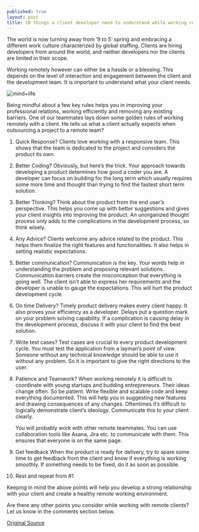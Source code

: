```yaml
---
published: true
layout: post
title: 10 things a client developer need to understand while working remotely 
---
```


The world is now turning away from ‘9 to 5’ spring and embracing a different work culture characterized by global staffing. Clients are hiring developers from around the world, and neither developers nor the clients are limited in their scope.

Working remotely however can either be a hassle or a blessing. This depends on the level of interaction and engagement between the client and the development team. It is important to understand what your client needs.

![mind+life](https://media.licdn.com/dms/image/C4E12AQG3ONOiJNsLfQ/article-inline_image-shrink_1000_1488/0?e=1574294400&v=beta&t=VYXsLnb1EnrWbav57KToIqtuYENnuT5HGsxDs7jhdkQ#center)


Being mindful about a few key rules helps you in improving your professional relations, working efficiently and removing any existing barriers. One of our teammates lays down some golden rules of working remotely with a client. He tells us what a client actually expects when outsourcing a project to a remote team?



1. Quick Response?
    Clients love working with a responsive team. This shows that the team is dedicated to the project and considers the product its own.

2. Better Coding?
    Obviously, but here’s the trick. Your approach towards developing a product determines how good a coder you are. A developer can focus on building for the long term which usually requires some more time and thought than trying to find the fastest short term solution.

3. Better Thinking?
   Think about the product from the end user’s perspective. This helps you come up with better suggestions and gives your client insights into improving the product. An unorganized thought process only adds to the complications in the development process, so think wisely.

4. Any Advice?
    Clients welcome any advice related to the product. This helps them finalize the right features and functionalities. It also helps in setting realistic expectations.

5. Better communication?
   Communication is the key. Your words help in understanding the problem and proposing relevant solutions. Communication barriers create the misconception that everything is going well. The client isn’t able to express her requirements and the developer is unable to gauge the expectations. This will hurt the product development cycle.

6. On time Delivery?
   Timely product delivery makes every client happy. It also proves your efficiency as a developer. Delays put a question mark on your problem solving capability. If a complication is causing delay in the development process, discuss it with your client to find the best solution.

7. Write test cases?
   Test cases are crucial to every product development cycle. You must test the application from a layman’s point of view. Someone without any technical knowledge should be able to use it without any problem. So it is important to give the right directions to the user.

8. Patience and Teamwork?
   When working remotely it is difficult to coordinate with young startups and budding entrepreneurs. Their ideas change often. So be patient.
   Write flexible and scalable code and keep everything documented. This will help you in suggesting new features and drawing consequences of any changes. Oftentimes it’s difficult to logically demonstrate client’s ideology. Communicate this to your client clearly.

   You will probably work with other remote teammates. You can use collaboration tools like Asana, Jira etc. to communicate with them. This ensures that everyone is on the same page.

9. Get feedback
    When the product is ready for delivery, try to spare some time to get feedback from the client and know if everything is working smoothly. If something needs to be fixed, do it as soon as possible.

10. Rest and repeat from #1
    


Keeping in mind the above points will help you develop a strong relationship with your client and create a healthy remote working environment.

Are there any other points you consider while working with remote clients? Let us know in the comments section below.
   

[Original Source](https://www.linkedin.com/pulse/20141113034206-205798158-10-things-a-client-developer-need-to-understand-while-working-remotely/)